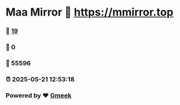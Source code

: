# Maa Mirror :link: https://mmirror.top 
### :page_facing_up: [19](https://mmirror.top/tag.html) 
### :speech_balloon: 0 
### :hibiscus: 55596 
### :alarm_clock: 2025-05-21 12:53:18 
### Powered by :heart: [Gmeek](https://github.com/Meekdai/Gmeek)
